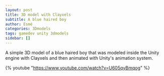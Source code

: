 ```yaml
---
layout: post
title: 3D model with Clayxels
subtitle: A blue haired boy
author: Esmé
categories: 3Dmodels
tags: gamedev unity 3dmodels
sidebar: []
---
```

A simple 3D model of a blue haired boy that was modeled inside the Unity engine with Clayxels and then animated with Unity's animation system.

 {% youtube "https://www.youtube.com/watch?v=U605qyBmqog" %}